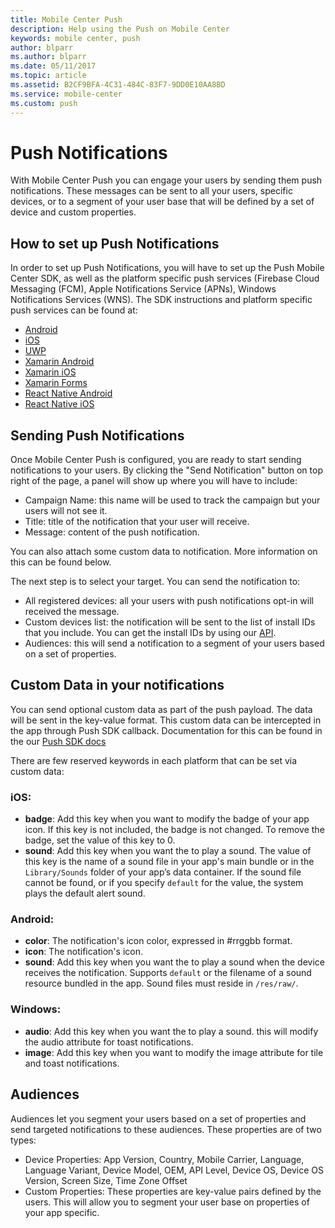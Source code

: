 ```yaml
---
title: Mobile Center Push
description: Help using the Push on Mobile Center
keywords: mobile center, push
author: blparr
ms.author: blparr
ms.date: 05/11/2017
ms.topic: article
ms.assetid: B2CF9BFA-4C31-484C-83F7-9DD0E10AA8BD
ms.service: mobile-center
ms.custom: push
---
```


# Push Notifications

With Mobile Center Push you can engage your users by sending them push notifications. These messages can be sent to all your users, specific devices, or to a segment of your user base that will be defined by a set of device and custom properties.

## How to set up Push Notifications

In order to set up Push Notifications, you will have to set up the Push Mobile Center SDK, as well as the platform specific push services (Firebase Cloud Messaging (FCM), Apple Notifications Service (APNs), Windows Notifications Services (WNS). The SDK instructions and platform specific push services can be found at:
- [Android](~/sdk/push/android.md)
- [iOS](~/sdk/push/ios.md)
- [UWP](~/sdk/push/uwp.md)
- [Xamarin Android](~/sdk/push/xamarin-android.md)
- [Xamarin iOS](~/sdk/push/xamarin-ios.md)
- [Xamarin Forms](~/sdk/push/xamarin-forms.md)
- [React Native Android](~/sdk/push/react-native-android.md)
- [React Native iOS](~/sdk/push/react-native-ios.md)

## Sending Push Notifications

Once Mobile Center Push is configured, you are ready to start sending notifications to your users. By clicking the "Send Notification" button on top right of the page, a panel will show up where you will have to include:
- Campaign Name: this name will be used to track the campaign but your users will not see it.
- Title: title of the notification that your user will receive.
- Message: content of the push notification.

You can also attach some custom data to notification. More information on this can be found below.

The next step is to select your target. You can send the notification to:
- All registered devices: all your users with push notifications opt-in will received the message.
- Custom devices list: the notification will be sent to the list of install IDs that you include. You can get the install IDs by using our [API](~/sdk/other-apis/android.md).
- Audiences: this will send a notification to a segment of your users based on a set of properties.

## Custom Data in your notifications

You can send optional custom data as part of the push payload. The data will be sent in the key-value format. This custom data can be intercepted in the app through Push SDK callback. Documentation for this can be found in the our [Push SDK docs](~/sdk/push/android.md)

There are few reserved keywords in each platform that can be set via custom data:
### iOS:
- **badge**: Add this key when you want to modify the badge of your app icon. If this key is not included, the badge is not changed. To remove the badge, set the value of this key to 0.
- **sound**: Add this key when you want the to play a sound. The value of this key is the name of a sound file in your app's main bundle or in the `Library/Sounds` folder of your app’s data container. If the sound file cannot be found, or if you specify `default` for the value, the system plays the default alert sound.

### Android:
- **color**: The notification's icon color, expressed in #rrggbb format.
- **icon**: The notification's icon.
- **sound**: Add this key when you want the to play a sound when the device receives the notification. Supports `default` or the filename of a sound resource bundled in the app. Sound files must reside in `/res/raw/`.

### Windows:
- **audio**: Add this key when you want the to play a sound. this will modify the audio attribute for toast notifications.
- **image**: Add this key when you want to modify the image attribute for tile and toast notifications.

## Audiences

Audiences let you segment your users based on a set of properties and send targeted notifications to these audiences. These properties are of two types:
- Device Properties: App Version, Country, Mobile Carrier, Language, Language Variant, Device Model, OEM, API Level, Device OS, Device OS Version, Screen Size, Time Zone Offset
- Custom Properties: These properties are key-value pairs defined by the users. This will allow you to segment your user base on properties of your app specific.
